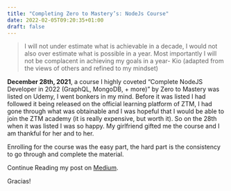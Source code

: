```yaml
---
title: "Completing Zero to Mastery’s: NodeJs Course"
date: 2022-02-05T09:20:35+01:00
draft: false
---
```


>I will not under estimate what is achievable in a decade, I would not also over estimate what is possible in a year. Most importantly I will not be complacent in achieving my goals in a year- Kio (adapted from the views of others and refined to my mindset)


**December 28th, 2021**, a course I highly coveted “Complete NodeJS Developer in 2022 (GraphQL, MongoDB, + more)” by Zero to Mastery was listed on Udemy, I went bonkers in my mind. Before it was listed I had followed it being released on the official learning platform of ZTM, I had gone through what was obtainable and I was hopeful that I would be able to join the ZTM academy (it is really expensive, but worth it). So on the 28th when it was listed I was so happy. My girlfriend gifted me the course and I am thankful for her and to her.

Enrolling for the course was the easy part, the hard part is the consistency to go through and complete the material.

Continue Reading my post on [Medium](https://medium.com/@philipokiokio/completing-zero-to-masterys-nodejs-course-870d382612ee).

Gracias!